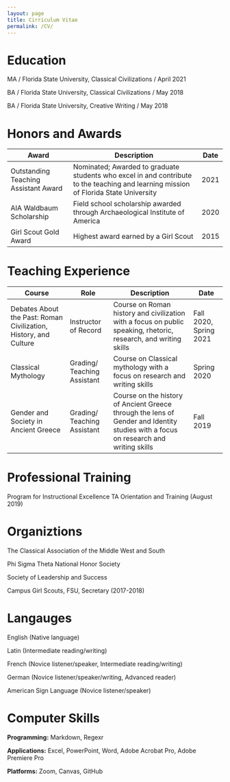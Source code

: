 ```yaml
---
layout: page
title: Cirriculum Vitae
permalink: /CV/
---
```


# Education

MA / Florida State University, Classical Civilizations / April 2021

BA / Florida State University, Classical Civilizations / May 2018

BA / Florida State University, Creative Writing / May 2018

# Honors and Awards

Award | Description | Date
----- | ----------- | ----
Outstanding Teaching Assistant Award | Nominated; Awarded to graduate students who excel in and contribute to the teaching and learning mission of Florida State University | 2021
AIA Waldbaum Scholarship | Field school scholarship awarded through Archaeological Institute of America | 2020
Girl Scout Gold Award | Highest award earned by a Girl Scout | 2015

# Teaching Experience

Course | Role | Description | Date
------ | ---- | ----------- | ----
Debates About the Past: Roman Civilization, History, and Culture | Instructor of Record | Course on Roman history and civilization with a focus on public speaking, rhetoric, research, and writing skills | Fall 2020, Spring 2021
Classical Mythology | Grading/ Teaching Assistant | Course on Classical mythology with a focus on research and writing skills | Spring 2020
Gender and Society in Ancient Greece | Grading/ Teaching Assistant | Course on the history of Ancient Greece through the lens of Gender and Identity studies with a focus on research and writing skills | Fall 2019

# Professional Training

Program for Instructional Excellence TA Orientation and Training (August 2019)

# Organiztions

The Classical Association of the Middle West and South

Phi Sigma Theta National Honor Society

Society of Leadership and Success

Campus Girl Scouts, FSU, Secretary (2017-2018)

# Langauges

English (Native language)

Latin (Intermediate reading/writing)

French (Novice listener/speaker, Intermediate reading/writing)

German (Novice listener/speaker/writing, Advanced reader)

American Sign Language (Novice listener/speaker)

# Computer Skills

**Programming:** Markdown, Regexr

**Applications:** Excel, PowerPoint, Word, Adobe Acrobat Pro, Adobe Premiere Pro

**Platforms:** Zoom, Canvas, GitHub
